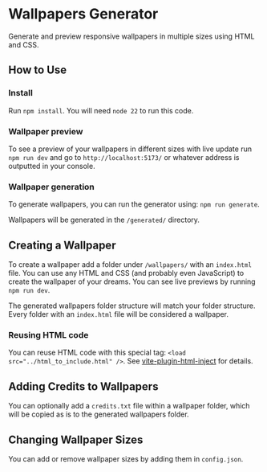 # Wallpapers Generator

Generate and preview responsive wallpapers in multiple sizes using HTML and CSS.

## How to Use

### Install

Run `npm install`. You will need `node 22` to run this code.

### Wallpaper preview

To see a preview of your wallpapers in different sizes with live update run
`npm run dev` and go to `http://localhost:5173/` or whatever address is outputted
in your console.

### Wallpaper generation

To generate wallpapers, you can run the generator using: `npm run generate`.

Wallpapers will be generated in the `/generated/` directory.

## Creating a Wallpaper

To create a wallpaper add a folder under `/wallpapers/` with an `index.html` file.
You can use any HTML and CSS (and probably even JavaScript) to create the wallpaper
of your dreams. You can see live previews by running `npm run dev`.

The generated wallpapers folder structure will match your folder structure. Every folder with
an `index.html` file will be considered a wallpaper.

### Reusing HTML code

You can reuse HTML code with this special tag: `<load src="../html_to_include.html" />`. See
[vite-plugin-html-inject](https://www.npmjs.com/package/vite-plugin-html-inject) for details.

## Adding Credits to Wallpapers

You can optionally add a `credits.txt` file within a wallpaper folder, which will be
copied as is to the generated wallpapers folder.

## Changing Wallpaper Sizes

You can add or remove wallpaper sizes by adding them in `config.json`.
